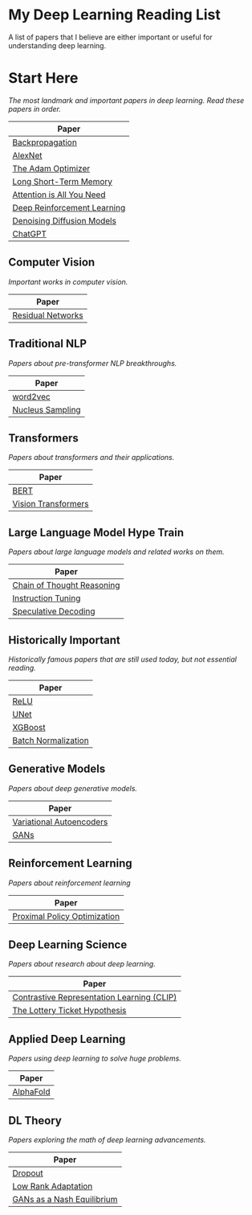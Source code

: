 # My Deep Learning Reading List
A list of papers that I believe are either important or useful for understanding deep learning.

# Start Here
*The most landmark and important papers in deep learning. Read these papers in order.*

| Paper                                   |
|----------------------------------------|
| [Backpropagation](https://yann.lecun.com/exdb/publis/pdf/lecun-89e.pdf) |
| [AlexNet](https://proceedings.neurips.cc/paper_files/paper/2012/file/c399862d3b9d6b76c8436e924a68c45b-Paper.pdf) |
| [The Adam Optimizer](https://arxiv.org/pdf/1412.6980) |
| [Long Short-Term Memory](https://www.bioinf.jku.at/publications/older/2604.pdf) |
| [Attention is All You Need](https://arxiv.org/pdf/1706.03762) |
| [Deep Reinforcement Learning](https://arxiv.org/pdf/1312.5602) |
| [Denoising Diffusion Models](https://arxiv.org/pdf/2006.11239) |
| [ChatGPT](https://arxiv.org/pdf/2005.14165) |

## Computer Vision
*Important works in computer vision.*

| Paper                                   |
|----------------------------------------|
| [Residual Networks](https://arxiv.org/pdf/1512.03385) |

## Traditional NLP
*Papers about pre-transformer NLP breakthroughs.*

| Paper                                   |
|----------------------------------------|
| [word2vec](https://arxiv.org/pdf/1301.3781) |
| [Nucleus Sampling](https://arxiv.org/pdf/1904.09751) |

## Transformers
*Papers about transformers and their applications.*

| Paper                                   |
|----------------------------------------|
| [BERT](https://arxiv.org/pdf/1810.04805) |
| [Vision Transformers](https://arxiv.org/pdf/2010.11929) |

## Large Language Model Hype Train
*Papers about large language models and related works on them.*

| Paper                                   |
|----------------------------------------|
| [Chain of Thought Reasoning](https://arxiv.org/pdf/2201.11903) |
| [Instruction Tuning](https://arxiv.org/pdf/2203.02155) |
| [Speculative Decoding](https://arxiv.org/pdf/2302.01318) |

## Historically Important
*Historically famous papers that are still used today, but not essential reading.*

| Paper                                   |
|----------------------------------------|
| [ReLU](https://proceedings.mlr.press/v15/glorot11a/glorot11a.pdf) |
| [UNet](https://arxiv.org/pdf/1505.04597) |
| [XGBoost](https://arxiv.org/pdf/1603.02754) |
| [Batch Normalization](https://arxiv.org/pdf/1502.03167) |

## Generative Models
*Papers about deep generative models.*

| Paper                                   |
|----------------------------------------|
| [Variational Autoencoders](https://arxiv.org/pdf/1312.6114) |
| [GANs](https://arxiv.org/pdf/1406.2661) |

## Reinforcement Learning
*Papers about reinforcement learning*

| Paper                                   |
|----------------------------------------|
| [Proximal Policy Optimization](https://arxiv.org/pdf/1707.06347) |

## Deep Learning Science
*Papers about research about deep learning.*

| Paper                                   |
|----------------------------------------|
| [Contrastive Representation Learning (CLIP)](https://arxiv.org/pdf/2203.02053) |
| [The Lottery Ticket Hypothesis](https://arxiv.org/pdf/1803.03635) |

## Applied Deep Learning
*Papers using deep learning to solve huge problems.*

| Paper                                   |
|----------------------------------------|
| [AlphaFold](https://www.nature.com/articles/s41586-021-03819-2) |

## DL Theory
*Papers exploring the math of deep learning advancements.*

| Paper                                   |
|----------------------------------------|
| [Dropout](https://papers.nips.cc/paper/2013/file/71f6278d140af599e06ad9bf1ba03cb0-Paper.pdf) |
| [Low Rank Adaptation](https://arxiv.org/pdf/2106.09685) |
| [GANs as a Nash Equilibrium](https://arxiv.org/pdf/1706.08500v6) |

